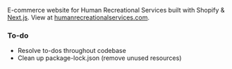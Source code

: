 E-commerce website for Human Recreational Services built with Shopify & [Next.js](https://nextjs.org/). View at [humanrecreationalservices.com](https://humanrecreationalservices.com).

### To-do

- Resolve to-dos throughout codebase
- Clean up package-lock.json (remove unused resources)
